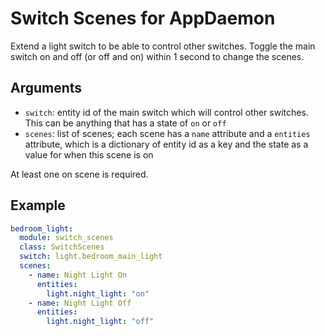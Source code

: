 # Switch Scenes for AppDaemon

Extend a light switch to be able to control other switches. 
Toggle the main switch on and off (or off and on) within 1 second to change the scenes.

## Arguments

- `switch`: entity id of the main switch which will control other switches. This can be anything that has a state of `on` or `off`
- `scenes`: list of scenes; each scene has a `name` attribute and a `entities` attribute, which is a dictionary of entity id as a key and the state as a value for when this scene is on

At least one on scene is required. 

## Example

```yaml
bedroom_light:
  module: switch_scenes
  class: SwitchScenes
  switch: light.bedroom_main_light
  scenes:
    - name: Night Light On
      entities:
        light.night_light: "on"
    - name: Night Light Off
      entities:
        light.night_light: "off"
```